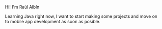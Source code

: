 Hi! I'm Raúl Albín

Learning Java right now, I want to start making some projects and move on to mobile app development as soon as posible.
